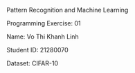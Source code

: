 Pattern Recognition and Machine Learning

Programming Exercise: 01

Name: Vo Thi Khanh Linh

Student ID: 21280070

Dataset: CIFAR-10
